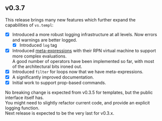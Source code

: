 ## v0.3.7

This release brings many new features which further expand the capabilities of `vs.templ`:

- [x] Introduced a more robust logging infrastructure at all levels. Now errors and warnings are better logged.
  - [x] Introduced `log` tag
- [x] Introduced [meta-expressions](../repl-vm.md) with their RPN virtual machine to support more complex evaluations.  
       A good number of operators have been implemented so far, with most of the architectural bits ironed out.
- [x] Introduced `filter` for loops now that we have meta-expressions.
- [x] A significantly improved documentation.
- [x] Initial work to support prop-based commands.

No breaking change is expected from v0.3.5 for templates, but the public interface itself has.  
You might need to slightly refactor current code, and provide an explicit logging function.  
Next release is expected to be the very last for v0.3.x.
